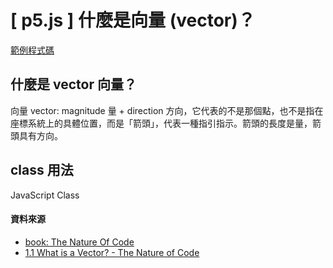 # \[ p5.js ] 什麼是向量 (vector)？
<a href="https://openprocessing.org/sketch/2236798" target="_blank">範例程式碼</a>

## 什麼是 vector 向量？
向量 vector: magnitude 量 + direction 方向，它代表的不是那個點，也不是指在座標系統上的具體位置，而是「箭頭」，代表一種指引指示。箭頭的長度是量，箭頭具有方向。

## class 用法
JavaScript Class

#### 資料來源
* <a href="https://natureofcode.com/vectors/" target="_blank">book: The Nature Of Code</a>
* <a href="https://youtu.be/bKEaK7WNLzM?si=cP32PposzxOdFlbc" target="_blank">1.1 What is a Vector? - The Nature of Code</a>